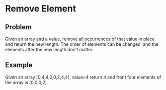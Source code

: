 Remove Element
===

## Problem

Given an array and a value, remove all occurrences of that value in place and return the new length.
The order of elements can be changed, and the elements after the new length don't matter.


## Example

Given an array [0,4,4,0,0,2,4,4], value=4
return 4 and front four elements of the array is [0,0,0,2]